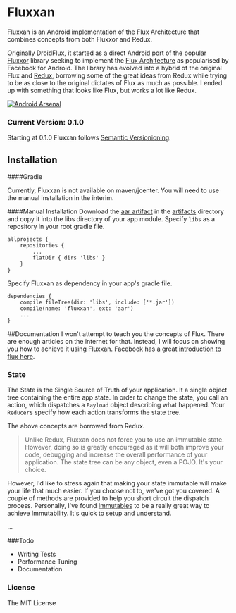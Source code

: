 # Fluxxan

Fluxxan is an Android implementation of the Flux Architecture that combines concepts from both Fluxxor and Redux.

Originally DroidFlux, it started as a direct Android port of the popular [Fluxxor](http://fluxxor.com) library seeking to implement the [Flux Architecture](https://facebook.github.io/flux/) as popularised by Facebook for Android.
The library has evolved into a hybrid of the original Flux and [Redux](https://github.com/reactjs/redux), borrowing some of the great ideas from Redux while trying to be as close to the original dictates of Flux as much as possible. 
I ended up with something that looks like Flux, but works a lot like Redux.


[![Android Arsenal](https://img.shields.io/badge/Android%20Arsenal-Fluxxan-brightgreen.svg?style=flat)](http://android-arsenal.com/details/1/1786)

### Current Version: 0.1.0
Starting at 0.1.0 Fluxxan follows [Semantic Versionioning](http://semver.org/).

## Installation

####Gradle

Currently, Fluxxan is not available on maven/jcenter. You will need to use the manual installation in the interim.

####Manual Installation
Download the [aar artifact](artifacts/fluxxan.aar) in the [artifacts](artifacts/) directory and copy it into the libs directory of your app module.
Specify `libs` as a repository in your root gradle file.

    allprojects {
        repositories {
            ...
            flatDir { dirs 'libs' }
        }
    }
    
Specify Fluxxan as dependency in your app's gradle file.

    dependencies {
        compile fileTree(dir: 'libs', include: ['*.jar'])
        compile(name: 'fluxxan', ext: 'aar')
        ...
    }

##Documentation
 I won't attempt to teach you the concepts of Flux. There are enough articles on the internet for that. Instead, I will focus on showing you how to achieve it using Fluxxan. Facebook has a great [introduction to flux here](https://facebook.github.io/flux/docs/overview.html).

### State
The State  is the Single Source of Truth of your application. It a single object tree containing the entire app state.
In order to change the state, you call an action, which dispatches a `Payload` object describing what happened.
Your `Reducer`s specify how each action transforms the state tree.

The above concepts are borrowed from Redux.

> Unlike Redux, Fluxxan does not force you to use an immutable state. However, doing so is greatly encouraged as it will both improve your code, debugging and increase the overall performance of your application. The state tree can be any object, even a POJO. It's your choice.

However, I'd like to stress again that making your state immutable will make your life that much easier. If you choose not to, we've got you covered. A couple of methods are provided to help you short circuit the dispatch process.
Personally, I've found [Immutables](http://immutables.github.io/) to be a really great way to achieve Immutability. It's quick to setup and understand.

...

###Todo
  - Writing Tests
  - Performance Tuning
  - Documentation

	
### License
The MIT License

